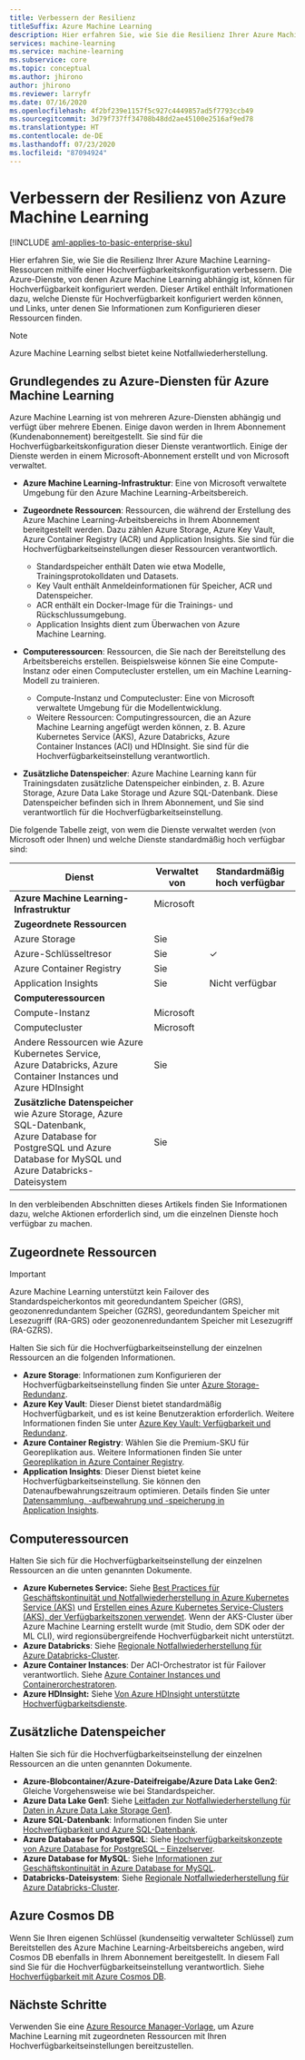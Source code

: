 ```yaml
---
title: Verbessern der Resilienz
titleSuffix: Azure Machine Learning
description: Hier erfahren Sie, wie Sie die Resilienz Ihrer Azure Machine Learning-Ressourcen gegenüber Ausfällen mithilfe einer Hochverfügbarkeitskonfiguration verbessern.
services: machine-learning
ms.service: machine-learning
ms.subservice: core
ms.topic: conceptual
ms.author: jhirono
author: jhirono
ms.reviewer: larryfr
ms.date: 07/16/2020
ms.openlocfilehash: 4f2bf239e1157f5c927c4449857ad5f7793ccb49
ms.sourcegitcommit: 3d79f737ff34708b48dd2ae45100e2516af9ed78
ms.translationtype: HT
ms.contentlocale: de-DE
ms.lasthandoff: 07/23/2020
ms.locfileid: "87094924"
---
```

# <a name="increase-the-resiliency-of-azure-machine-learning"></a>Verbessern der Resilienz von Azure Machine Learning

[!INCLUDE [aml-applies-to-basic-enterprise-sku](../../includes/aml-applies-to-basic-enterprise-sku.md)]

Hier erfahren Sie, wie Sie die Resilienz Ihrer Azure Machine Learning-Ressourcen mithilfe einer Hochverfügbarkeitskonfiguration verbessern. Die Azure-Dienste, von denen Azure Machine Learning abhängig ist, können für Hochverfügbarkeit konfiguriert werden. Dieser Artikel enthält Informationen dazu, welche Dienste für Hochverfügbarkeit konfiguriert werden können, und Links, unter denen Sie Informationen zum Konfigurieren dieser Ressourcen finden.

> [!NOTE]
> Azure Machine Learning selbst bietet keine Notfallwiederherstellung.

## <a name="understand-azure-services-for-azure-machine-learning"></a>Grundlegendes zu Azure-Diensten für Azure Machine Learning

Azure Machine Learning ist von mehreren Azure-Diensten abhängig und verfügt über mehrere Ebenen. Einige davon werden in Ihrem Abonnement (Kundenabonnement) bereitgestellt. Sie sind für die Hochverfügbarkeitskonfiguration dieser Dienste verantwortlich. Einige der Dienste werden in einem Microsoft-Abonnement erstellt und von Microsoft verwaltet.

* **Azure Machine Learning-Infrastruktur**: Eine von Microsoft verwaltete Umgebung für den Azure Machine Learning-Arbeitsbereich.

* **Zugeordnete Ressourcen**: Ressourcen, die während der Erstellung des Azure Machine Learning-Arbeitsbereichs in Ihrem Abonnement bereitgestellt werden. Dazu zählen Azure Storage, Azure Key Vault, Azure Container Registry (ACR) und Application Insights. Sie sind für die Hochverfügbarkeitseinstellungen dieser Ressourcen verantwortlich.
  * Standardspeicher enthält Daten wie etwa Modelle, Trainingsprotokolldaten und Datasets.
  * Key Vault enthält Anmeldeinformationen für Speicher, ACR und Datenspeicher.
  * ACR enthält ein Docker-Image für die Trainings- und Rückschlussumgebung.
  * Application Insights dient zum Überwachen von Azure Machine Learning.

* **Computeressourcen**: Ressourcen, die Sie nach der Bereitstellung des Arbeitsbereichs erstellen. Beispielsweise können Sie eine Compute-Instanz oder einen Computecluster erstellen, um ein Machine Learning-Modell zu trainieren.
  * Compute-Instanz und Computecluster: Eine von Microsoft verwaltete Umgebung für die Modellentwicklung.
  * Weitere Ressourcen: Computingressourcen, die an Azure Machine Learning angefügt werden können, z. B. Azure Kubernetes Service (AKS), Azure Databricks, Azure Container Instances (ACI) und HDInsight. Sie sind für die Hochverfügbarkeitseinstellung verantwortlich.

* **Zusätzliche Datenspeicher**: Azure Machine Learning kann für Trainingsdaten zusätzliche Datenspeicher einbinden, z. B. Azure Storage, Azure Data Lake Storage und Azure SQL-Datenbank.  Diese Datenspeicher befinden sich in Ihrem Abonnement, und Sie sind verantwortlich für die Hochverfügbarkeitseinstellung.

Die folgende Tabelle zeigt, von wem die Dienste verwaltet werden (von Microsoft oder Ihnen) und welche Dienste standardmäßig hoch verfügbar sind:

| Dienst | Verwaltet von | Standardmäßig hoch verfügbar |
| ----- | ----- | ----- |
| **Azure Machine Learning-Infrastruktur** | Microsoft | |
| **Zugeordnete Ressourcen** |
| Azure Storage | Sie | |
| Azure-Schlüsseltresor | Sie | ✓ |
| Azure Container Registry | Sie | |
| Application Insights | Sie | Nicht verfügbar |
| **Computeressourcen** |
| Compute-Instanz | Microsoft |  |
| Computecluster | Microsoft |  |
| Andere Ressourcen wie Azure Kubernetes Service, <br>Azure Databricks, Azure Container Instances und Azure HDInsight | Sie |  |
| **Zusätzliche Datenspeicher** wie Azure Storage, Azure SQL-Datenbank,<br> Azure Database for PostgreSQL und Azure Database for MySQL und <br>Azure Databricks-Dateisystem | Sie | |

In den verbleibenden Abschnitten dieses Artikels finden Sie Informationen dazu, welche Aktionen erforderlich sind, um die einzelnen Dienste hoch verfügbar zu machen.

## <a name="associated-resources"></a>Zugeordnete Ressourcen

> [!IMPORTANT]
> Azure Machine Learning unterstützt kein Failover des Standardspeicherkontos mit georedundantem Speicher (GRS), geozonenredundantem Speicher (GZRS), georedundantem Speicher mit Lesezugriff (RA-GRS) oder geozonenredundantem Speicher mit Lesezugriff (RA-GZRS).

Halten Sie sich für die Hochverfügbarkeitseinstellung der einzelnen Ressourcen an die folgenden Informationen.

* **Azure Storage**: Informationen zum Konfigurieren der Hochverfügbarkeitseinstellung finden Sie unter [Azure Storage-Redundanz](https://docs.microsoft.com/azure/storage/common/storage-redundancy).
* **Azure Key Vault**: Dieser Dienst bietet standardmäßig Hochverfügbarkeit, und es ist keine Benutzeraktion erforderlich.  Weitere Informationen finden Sie unter [Azure Key Vault: Verfügbarkeit und Redundanz](https://docs.microsoft.com/azure/key-vault/general/disaster-recovery-guidance).
* **Azure Container Registry**: Wählen Sie die Premium-SKU für Georeplikation aus. Weitere Informationen finden Sie unter [Georeplikation in Azure Container Registry](https://docs.microsoft.com/azure/container-registry/container-registry-geo-replication).
* **Application Insights**: Dieser Dienst bietet keine Hochverfügbarkeitseinstellung. Sie können den Datenaufbewahrungszeitraum optimieren. Details finden Sie unter [Datensammlung, -aufbewahrung und -speicherung in Application Insights](https://docs.microsoft.com/azure/azure-monitor/app/data-retention-privacy#how-long-is-the-data-kept).

## <a name="compute-resources"></a>Computeressourcen

Halten Sie sich für die Hochverfügbarkeitseinstellung der einzelnen Ressourcen an die unten genannten Dokumente.

* **Azure Kubernetes Service:** Siehe [Best Practices für Geschäftskontinuität und Notfallwiederherstellung in Azure Kubernetes Service (AKS)](https://docs.microsoft.com/azure/aks/operator-best-practices-multi-region) und [Erstellen eines Azure Kubernetes Service-Clusters (AKS), der Verfügbarkeitszonen verwendet](https://docs.microsoft.com/azure/aks/availability-zones). Wenn der AKS-Cluster über Azure Machine Learning erstellt wurde (mit Studio, dem SDK oder der ML CLI), wird regionsübergreifende Hochverfügbarkeit nicht unterstützt.
* **Azure Databricks**: Siehe [Regionale Notfallwiederherstellung für Azure Databricks-Cluster](https://docs.microsoft.com/azure/azure-databricks/howto-regional-disaster-recovery).
* **Azure Container Instances**: Der ACI-Orchestrator ist für Failover verantwortlich. Siehe [Azure Container Instances und Containerorchestratoren](https://docs.microsoft.com/azure/container-instances/container-instances-orchestrator-relationship).
* **Azure HDInsight:** Siehe [Von Azure HDInsight unterstützte Hochverfügbarkeitsdienste](https://docs.microsoft.com/azure/hdinsight/hdinsight-high-availability-components).

## <a name="additional-data-stores"></a>Zusätzliche Datenspeicher

Halten Sie sich für die Hochverfügbarkeitseinstellung der einzelnen Ressourcen an die unten genannten Dokumente.

* **Azure-Blobcontainer/Azure-Dateifreigabe/Azure Data Lake Gen2**: Gleiche Vorgehensweise wie bei Standardspeicher.
* **Azure Data Lake Gen1**: Siehe [Leitfaden zur Notfallwiederherstellung für Daten in Azure Data Lake Storage Gen1](https://docs.microsoft.com/azure/data-lake-store/data-lake-store-disaster-recovery-guidance).
* **Azure SQL-Datenbank**: Informationen finden Sie unter [Hochverfügbarkeit und Azure SQL-Datenbank](https://docs.microsoft.com/azure/sql-database/sql-database-high-availability).
* **Azure Database for PostgreSQL**: Siehe [Hochverfügbarkeitskonzepte von Azure Database for PostgreSQL – Einzelserver](https://docs.microsoft.com/azure/postgresql/concepts-high-availability).
* **Azure Database for MySQL**: Siehe [Informationen zur Geschäftskontinuität in Azure Database for MySQL](https://docs.microsoft.com/azure/mysql/concepts-business-continuity).
* **Databricks-Dateisystem**: Siehe [Regionale Notfallwiederherstellung für Azure Databricks-Cluster](https://docs.microsoft.com/azure/azure-databricks/howto-regional-disaster-recovery).

## <a name="azure-cosmos-db"></a>Azure Cosmos DB

Wenn Sie Ihren eigenen Schlüssel (kundenseitig verwalteter Schlüssel) zum Bereitstellen des Azure Machine Learning-Arbeitsbereichs angeben, wird Cosmos DB ebenfalls in Ihrem Abonnement bereitgestellt. In diesem Fall sind Sie für die Hochverfügbarkeitseinstellung verantwortlich. Siehe [Hochverfügbarkeit mit Azure Cosmos DB](https://docs.microsoft.com/azure/cosmos-db/high-availability).

## <a name="next-steps"></a>Nächste Schritte

Verwenden Sie eine [Azure Resource Manager-Vorlage](https://github.com/Azure/azure-quickstart-templates/tree/master/201-machine-learning-advanced), um Azure Machine Learning mit zugeordneten Ressourcen mit Ihren Hochverfügbarkeitseinstellungen bereitzustellen.